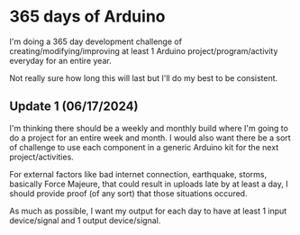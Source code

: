 # 365 days of Arduino

I'm doing a 365 day development challenge of creating/modifying/improving at least 1 Arduino project/program/activity everyday for an entire year.

Not really sure how long this will last but I'll do my best to be consistent.

## Update 1 (06/17/2024)

I'm thinking there should be a weekly and monthly build where I'm going to do a project for an entire week and month. I would also want there be a sort of challenge to use each component in a generic Arduino kit for the next project/activities.

For external factors like bad internet connection, earthquake, storms, basically Force Majeure, that could result in uploads late by at least a day, I should provide proof (of any sort) that those situations occured.

As much as possible, I want my output for each day to have at least 1 input device/signal and 1 output device/signal. 
